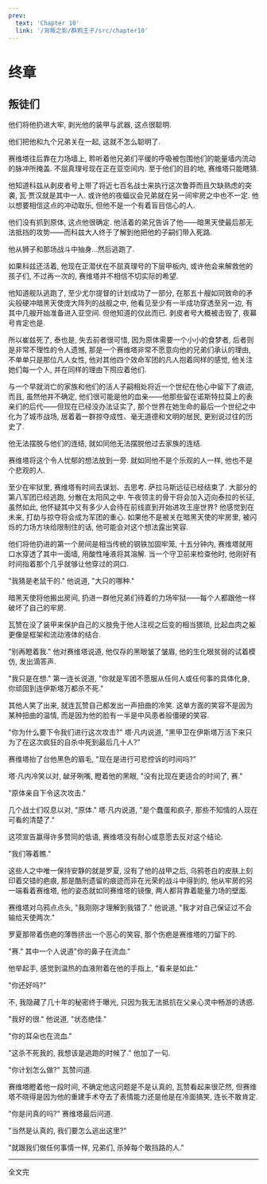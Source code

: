 ```yaml
---
prev:
  text: 'Chapter 10'
  link: '/背叛之影/群鸦王子/src/chapter10'
---
```


# 终章

## 叛徒们

他们将他扔进大牢, 剥光他的装甲与武器, 这点很聪明.

他们把他和九个兄弟关在一起, 这就不怎么聪明了.

赛维塔往后靠在力场墙上, 聆听着他兄弟们平缓的呼吸被包围他们的能量墙内流动的脉冲所掩盖. 不屈真理号现在正在亚空间内. 至于他们的目的地, 赛维塔只能瞎猜.

他知道科兹从剥皮者号上带了将近七百名战士来执行这次鲁莽而且欠缺熟虑的突袭, 瓦‧贾汉就是其中一人. 或许他的夜蝠议会兄弟就在另一间牢房之中也不一定. 他以想要相信这点的冲动取乐, 但他不是一个有着盲目信心的人.

他们没有抓到原体, 这点他很确定. 他活着的弟兄告诉了他——暗黑天使最后那无法抵挡的攻势——而科兹大人终于了解到他把他的子嗣们带入死路.

他从狮子和那场战斗中抽身…然后逃跑了.

如果科兹还活着, 他现在正潜伏在不屈真理号的下层甲板内, 或许他会来解救他的孩子们, 不过再一次的, 赛维塔并不相信不切实际的希望.

他知道舰队逃跑了, 至少尤尔提督的计划成功了一部分, 在那五十艘如同致命的矛尖般硬冲暗黑天使庞大阵列的战舰之中, 他看见至少有一半成功穿透至另一边, 有其中几艘开始准备进入亚空间. 但他知道的仅此而已. 剥皮者号大概被击毁了, 夜幕号肯定也是.

所以崔兹死了, 泰也是, 失去前者很可惜, 因为原体需要一个小小的食梦者, 后者则是非常不理性的令人遗憾, 那是一个赛维塔非常不愿意向他的兄弟们承认的理由, 不单单只是那位凡人女性, 他对其他四个效命军团的凡人抱着同样的感觉, 他关注她们每一个人, 并在同样的理由下照应着他们.

与一个早就消亡的家族和他们的活人子嗣相处将近一个世纪在他心中留下了痕迹, 而且, 虽然他并不确定, 他们很可能是他的血亲——他那些留在诺斯特拉莫上的表亲们的后代——但现在已经没办法证实了, 那个世界在她生命的最后一个世纪之中化为了城市战场, 居着着一群掠夺成性、毫无道德和文明的居民, 更别说过往的历史了.

他无法摆脱与他们的连结, 就如同他无法摆脱他过去家族的连结.

赛维塔将这个令人忧郁的想法放到一旁. 就如同他不是个乐观的人一样, 他也不是个悲观的人.

至少在牢狱里, 赛维塔有时间去谋划、去思考. 萨拉马斯远征已经结束了. 大部分的第八军团已经逃跑, 分散在太阳风之中. 午夜领主的骨干将会加入迈向泰拉的长征, 虽然如此, 他怀疑其中又有多少人会待在前线直到开始进攻王座世界? 他感觉到在未来, 打劫与掠夺将会成为军团的重心. 如果他不是被关在暗黑天使的牢房里, 被闪烁的力场方块给限制住的话, 他可能会对这个想法露出笑容.

他们将他扔进的第一个房间是相当传统的钢铁加固牢笼, 十五分钟内, 赛维塔就用口水穿透了其中一面墙, 用酸性唾液将其溶解. 当一个守卫前来检查他时, 他刚好有时间指着那个几乎就够让他穿过的洞口.

"我猜是老鼠干的." 他说道, "大只的哪种."

暗黑天使将他搬出房间, 扔进一群他兄弟们待着的力场牢狱——每个人都跟他一样破坏了自己的牢房.

瓦赞在没了装甲来保护自己的义肢免于他人注视之后变的相当猥琐, 比起血肉之躯更像是框架和流动液体的结合.

"别再瞪着我." 他对赛维塔说道, 他仅存的黑眼皱了皱眉, 他的生化眼贫弱的试着模仿, 发出滴答声.

"我只是在想." 第一连长说道, "你就是军团不愿服从任何人或任何事的具体化身, 你顽固到连伊斯塔万都杀不死."

其他人笑了出来, 就连瓦赞自己都发出一声扭曲的冷笑. 这单方面的笑容不是因为某种扭曲的温情, 而是因为他的脸有一半是中风患者般僵硬的笑容.

"你为什么要下令我们进行这次攻击?" 塔‧凡内说道, "黑甲卫在伊斯塔万活下来只为了在这次疯狂的自杀中死到最后几十人?"

赛维塔抬了台他黑色的眉毛, "现在是进行可悲控诉的时间吗?"

塔‧凡内冷笑以对, 龇牙咧嘴, 瞪着他的黑眼, "没有比现在更适合的时间了, 赛."

"原体亲自下令这次攻击."

几个战士们叹息以对, "原体." 塔‧凡内说道, "是个蠢蛋和疯子, 那些不知情的人现在可看的清楚了."

这项宣告赢得许多赞同的低语, 赛维塔没有耐心或意愿去反对这个结论.

"我们等着瞧."

这些人之中唯一保持安静的就是罗夏, 没有了他的战甲之后, 乌鸦苍白的皮肤上刻印着交错的疤痕, 那是酷刑遗留的痕迹而非在光荣的战斗中得到的, 他从牢房的另一端看着赛维塔, 他的姿态就如同赛维塔的镜像, 两人都背靠着能量力场的壁面.

赛维塔对乌鸦点点头, "我刚刚才理解到我错了." 他说道, "我才对自己保证过不会输给天使两次."

罗夏那带着伤疤的薄唇挤出一个恶心的笑容, 那个伤疤是赛维塔的刀留下的.

"赛." 其中一个人说道"你的鼻子在流血."

他举起手, 感觉到温热的血液附着在他的手指上, "看来是如此."

"你还好吗?"

不, 我隐藏了几十年的秘密终于曝光, 只因为我无法抵抗在父亲心灵中畅游的诱惑.

"我好的很." 他说道, "状态绝佳."

"你的耳朵也在流血."

"这杀不死我的, 我想该是逃跑的时候了." 他加了一句.

"你计划怎么做?" 瓦赞问道.

赛维塔瞪着他一段时间, 不确定他这问题是不是认真的, 瓦赞看起来很茫然, 但赛维塔不晓得是因为他的重建手术夺去了表情能力还是他是在冷面搞笑, 连长不敢肯定.

"你是问真的吗?" 赛维塔最后问道.

"当然是认真的, 我们要怎么逃出这里?"

"就跟我们做任何事情一样, 兄弟们, 杀掉每个敢挡路的人."

--------

全文完

